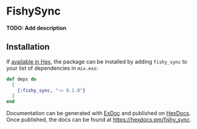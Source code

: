 # FishySync

**TODO: Add description**

## Installation

If [available in Hex](https://hex.pm/docs/publish), the package can be installed
by adding `fishy_sync` to your list of dependencies in `mix.exs`:

```elixir
def deps do
  [
    {:fishy_sync, "~> 0.1.0"}
  ]
end
```

Documentation can be generated with [ExDoc](https://github.com/elixir-lang/ex_doc)
and published on [HexDocs](https://hexdocs.pm). Once published, the docs can
be found at <https://hexdocs.pm/fishy_sync>.

